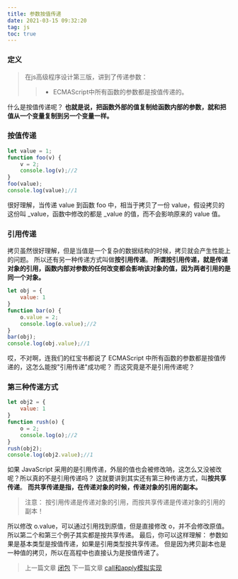 ```yaml
---
title: 参数按值传递
date: 2021-03-15 09:32:20
tag: js
toc: true
---
```


### 定义
>在js高级程序设计第三版，讲到了传递参数：
>>* ECMAScript中所有函数的参数都是按值传递的。

什么是按值传递呢？
**也就是说，把函数外部的值复制给函数内部的参数，就和把值从一个变量复制到另一个变量一样。**

### 按值传递
```js
let value = 1;
function foo(v) {
    v = 2;
    console.log(v);//2
}
foo(value);
console.log(value);//1
```
很好理解，当传递 value 到函数 foo 中，相当于拷贝了一份 value，假设拷贝的这份叫 _value，函数中修改的都是 _value 的值，而不会影响原来的 value 值。

### 引用传递
拷贝虽然很好理解，但是当值是一个复杂的数据结构的时候，拷贝就会产生性能上的问题。
所以还有另一种传递方式叫做**按引用传递**。
**所谓按引用传递，就是传递对象的引用，函数内部对参数的任何改变都会影响该对象的值，因为两者引用的是同一个对象。**
```js
let obj = {
    value: 1
}
function bar(o) {
    o.value = 2;
    console.log(o.value);//2
}
bar(obj);
console.log(obj.value);//1
```
哎，不对啊，连我们的红宝书都说了 ECMAScript 中所有函数的参数都是按值传递的，这怎么能按"引用传递"成功呢？
而这究竟是不是引用传递呢？

### 第三种传递方式
```js
let obj2 = {
    value: 1
}
function rush(o) {
    o = 2;
    console.log(o);//2
}
rush(obj2);
console.log(obj2.value);//1
```
如果 JavaScript 采用的是引用传递，外层的值也会被修改呐，这怎么又没被改呢？所以真的不是引用传递吗？
这就要讲到其实还有第三种传递方式，叫**按共享传递**。
**而共享传递是指，在传递对象的时候，传递对象的引用的副本。**
>注意： 按引用传递是传递对象的引用，而按共享传递是传递对象的引用的副本！

所以修改 o.value，可以通过引用找到原值，但是直接修改 o，并不会修改原值。所以第二个和第三个例子其实都是按共享传递。
最后，你可以这样理解：
参数如果是基本类型是按值传递，如果是引用类型按共享传递。
但是因为拷贝副本也是一种值的拷贝，所以在高程中也直接认为是按值传递了。

>上一篇文章 [闭包](/All/js/deepStudy/eight "闭包")
>下一篇文章 [call和apply模拟实现](/All/js/deepStudy/ten "call和apply模拟实现")